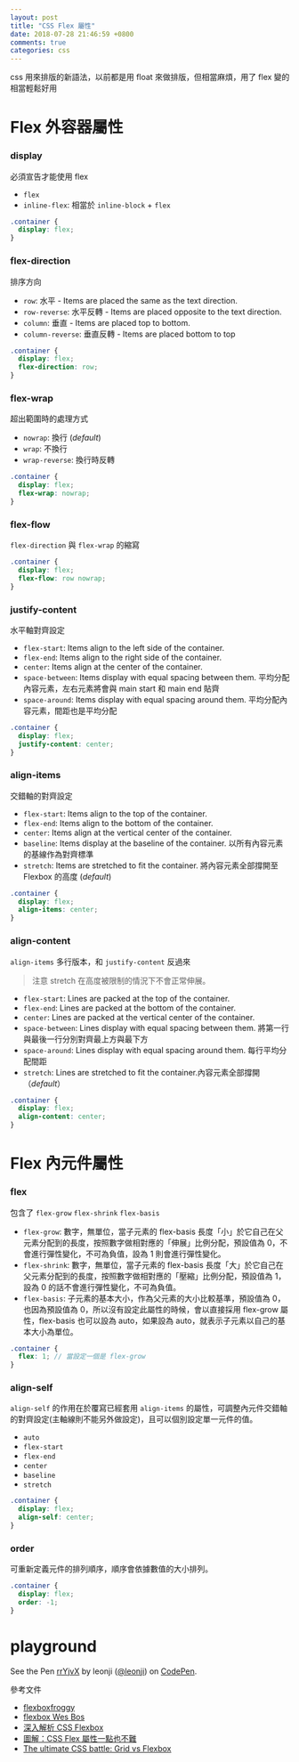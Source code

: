 ```yaml
---
layout: post
title: "CSS Flex 屬性"
date: 2018-07-28 21:46:59 +0800
comments: true
categories: css
---
```


css 用來排版的新語法，以前都是用 float 來做排版，但相當麻煩，用了 flex 變的相當輕鬆好用

<!-- more -->

# Flex 外容器屬性

### display

必須宣告才能使用 flex 

* `flex`
* `inline-flex`: 相當於 `inline-block` + `flex`

```scss
.container {
  display: flex;
}
```

### flex-direction

排序方向

* `row`: 水平 - Items are placed the same as the text direction.
* `row-reverse`: 水平反轉 - Items are placed opposite to the text direction.
* `column`: 垂直 - Items are placed top to bottom.
* `column-reverse`: 垂直反轉 - Items are placed bottom to top

```scss
.container {
  display: flex;
  flex-direction: row;
}
```

### flex-wrap

超出範圍時的處理方式

* `nowrap`: 換行 (*default*)
* `wrap`: 不換行
* `wrap-reverse`: 換行時反轉

```scss
.container {
  display: flex;
  flex-wrap: nowrap;
}
```

### flex-flow

`flex-direction` 與 `flex-wrap` 的縮寫

```scss
.container {
  display: flex;
  flex-flow: row nowrap;
}
```

### justify-content

水平軸對齊設定

* `flex-start`: Items align to the left side of the container.
* `flex-end`: Items align to the right side of the container.
* `center`: Items align at the center of the container.
* `space-between`: Items display with equal spacing between them. 平均分配內容元素，左右元素將會與 main start 和 main end 貼齊
* `space-around`: Items display with equal spacing around them. 平均分配內容元素，間距也是平均分配

```scss
.container {
  display: flex;
  justify-content: center;
}
```

### align-items

交錯軸的對齊設定

* `flex-start`: Items align to the top of the container. 
* `flex-end`: Items align to the bottom of the container.
* `center`: Items align at the vertical center of the container.
* `baseline`: Items display at the baseline of the container. 以所有內容元素的基線作為對齊標準
* `stretch`: Items are stretched to fit the container. 將內容元素全部撐開至 Flexbox 的高度 (*default*)

```scss
.container {
  display: flex;
  align-items: center;
}
```

### align-content

`align-items` 多行版本，和 `justify-content` 反過來

> 注意 stretch 在高度被限制的情況下不會正常伸展。

* `flex-start`: Lines are packed at the top of the container.
* `flex-end`: Lines are packed at the bottom of the container.
* `center`: Lines are packed at the vertical center of the container.
* `space-between`: Lines display with equal spacing between them. 將第一行與最後一行分別對齊最上方與最下方
* `space-around`: Lines display with equal spacing around them. 每行平均分配間距
* `stretch`: Lines are stretched to fit the container.內容元素全部撐開（*default*）

```scss
.container {
  display: flex;
  align-content: center;
}
```

# Flex 內元件屬性

### flex

包含了 `flex-grow` `flex-shrink` `flex-basis`

*  `flex-grow`: 數字，無單位，當子元素的 flex-basis 長度「小」於它自己在父元素分配到的長度，按照數字做相對應的「伸展」比例分配，預設值為 0，不會進行彈性變化，不可為負值，設為 1 則會進行彈性變化。
*  `flex-shrink`: 數字，無單位，當子元素的 flex-basis 長度「大」於它自己在父元素分配到的長度，按照數字做相對應的「壓縮」比例分配，預設值為 1，設為 0 的話不會進行彈性變化，不可為負值。
*  `flex-basis`: 子元素的基本大小，作為父元素的大小比較基準，預設值為 0，也因為預設值為 0，所以沒有設定此屬性的時候，會以直接採用 flex-grow 屬性，flex-basis 也可以設為 auto，如果設為 auto，就表示子元素以自己的基本大小為單位。

```scss
.container {
  flex: 1; // 當設定一個是 flex-grow
}
```

### align-self

`align-self` 的作用在於覆寫已經套用 `align-items` 的屬性，可調整內元件交錯軸的對齊設定(主軸線則不能另外做設定)，且可以個別設定單一元件的值。

* `auto`
* `flex-start`
* `flex-end`
* `center`
* `baseline`
* `stretch`

```scss
.container {
  display: flex;
  align-self: center;
}
```

### order

可重新定義元件的排列順序，順序會依據數值的大小排列。

```scss
.container {
  display: flex;
  order: -1;
}
```

# playground

<p data-height="265" data-theme-id="0" data-slug-hash="rrYjvX" data-default-tab="css,result" data-user="leonji" data-pen-title="rrYjvX" class="codepen">See the Pen <a href="https://codepen.io/leonji/pen/rrYjvX/">rrYjvX</a> by leonji (<a href="https://codepen.io/leonji">@leonji</a>) on <a href="https://codepen.io">CodePen</a>.</p>
<script async src="https://static.codepen.io/assets/embed/ei.js"></script>

參考文件

* [flexboxfroggy](https://flexboxfroggy.com/)
* [flexbox Wes Bos](https://flexbox.io/)
* [深入解析 CSS Flexbox ](http://www.oxxostudio.tw/articles/201501/css-flexbox.html)
* [圖解：CSS Flex 屬性一點也不難](https://wcc723.github.io/css/2017/07/21/css-flex/)
* [The ultimate CSS battle: Grid vs Flexbox](https://hackernoon.com/the-ultimate-css-battle-grid-vs-flexbox-d40da0449faf)
